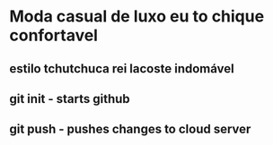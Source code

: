# Moda casual de luxo eu to chique confortavel
## estilo tchutchuca rei lacoste indomável

## git init - starts github

## git push - pushes changes to cloud server